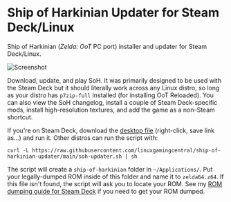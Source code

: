 # Ship of Harkinian Updater for Steam Deck/Linux
Ship of Harkinian (*Zelda: OoT* PC port) installer and updater for Steam Deck/Linux.

![Screenshot](https://i.imgur.com/xGJr8ZV.png)

Download, update, and play SoH. It was primarily designed to be used with the Steam Deck but it should literally work across any Linux distro, so long as your distro has `p7zip-full` installed (for installing OoT Reloaded). You can also view the SoH changelog, install a couple of Steam Deck-specific mods, install high-resolution textures, and add the game as a non-Steam shortcut.

If you're on Steam Deck, download the [desktop file](https://raw.githubusercontent.com/linuxgamingcentral/ship-of-harkinian-updater/main/soh-updater.desktop) (right-click, save link as...) and run it. Other distros can run the script with:

`curl -L https://raw.githubusercontent.com/linuxgamingcentral/ship-of-harkinian-updater/main/soh-updater.sh | sh`

The script will create a `ship-of-harkinian` folder in `~/Applications/`. Put your legally-dumped ROM inside of this folder and name it to `zelda64.z64`. If this file isn't found, the script will ask you to locate your ROM. See my [ROM dumping guide for Steam Deck](https://linuxgamingcentral.com/posts/ship-of-harkinian-steam-deck-guide/) if you need to get your ROM dumped.
